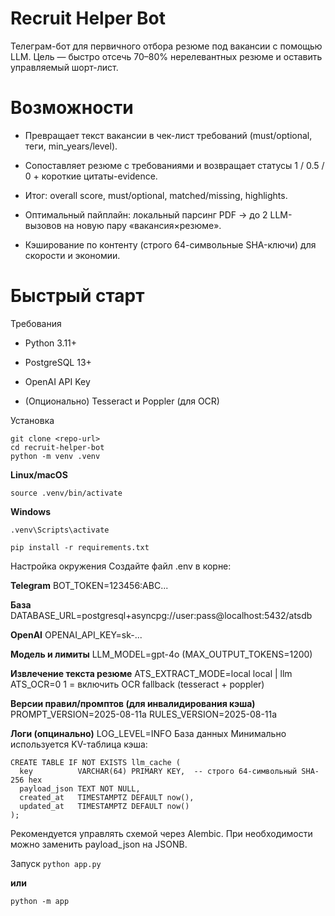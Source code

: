 # Recruit Helper Bot

Телеграм-бот для первичного отбора резюме под вакансии с помощью LLM.
Цель — быстро отсечь 70–80% нерелевантных резюме и оставить управляемый шорт-лист.

# Возможности
- Превращает текст вакансии в чек-лист требований (must/optional, теги, min_years/level).

- Сопоставляет резюме с требованиями и возвращает статусы 1 / 0.5 / 0 + короткие цитаты-evidence.

- Итог: overall score, must/optional, matched/missing, highlights.

- Оптимальный пайплайн: локальный парсинг PDF → до 2 LLM-вызовов на новую пару «вакансия×резюме».

- Кэширование по контенту (строго 64-символьные SHA-ключи) для скорости и экономии.

# Быстрый старт
Требования
- Python 3.11+

- PostgreSQL 13+

- OpenAI API Key

- (Опционально) Tesseract и Poppler (для OCR)

Установка

```
git clone <repo-url>
cd recruit-helper-bot
python -m venv .venv
```

**Linux/macOS**

`source .venv/bin/activate`

**Windows**

```
.venv\Scripts\activate

pip install -r requirements.txt
```

Настройка окружения
Создайте файл .env в корне:

**Telegram**
BOT_TOKEN=123456:ABC...

**База**
DATABASE_URL=postgresql+asyncpg://user:pass@localhost:5432/atsdb

**OpenAI**
OPENAI_API_KEY=sk-...

**Модель и лимиты**
LLM_MODEL=gpt-4o (MAX_OUTPUT_TOKENS=1200)

**Извлечение текста резюме**
ATS_EXTRACT_MODE=local      local | llm
ATS_OCR=0                   1 = включить OCR fallback (tesseract + poppler)

**Версии правил/промптов (для инвалидирования кэша)**
PROMPT_VERSION=2025-08-11a
RULES_VERSION=2025-08-11a

**Логи (опцинально)**
LOG_LEVEL=INFO
База данных
Минимально используется KV-таблица кэша:

```
CREATE TABLE IF NOT EXISTS llm_cache (
  key          VARCHAR(64) PRIMARY KEY,  -- строго 64-символьный SHA-256 hex
  payload_json TEXT NOT NULL,
  created_at   TIMESTAMPTZ DEFAULT now(),
  updated_at   TIMESTAMPTZ DEFAULT now()
);
```

Рекомендуется управлять схемой через Alembic. При необходимости можно заменить payload_json на JSONB.

Запуск
`python app.py`

**или**

`python -m app`
